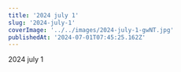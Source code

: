 ```yaml
---
title: '2024 july 1'
slug: '2024-july-1'
coverImage: '../../images/2024-july-1-gwNT.jpg'
publishedAt: '2024-07-01T07:45:25.162Z'
---
```


2024 july 1